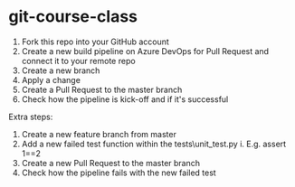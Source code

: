 # git-course-class

1. Fork this repo into your GitHub account
1. Create a new build pipeline on Azure DevOps for Pull Request and connect it to your remote repo
1. Create a new branch
1. Apply a change
1. Create a Pull Request to the master branch
1. Check how the pipeline is kick-off and if it's successful

Extra steps:
1. Create a new feature branch from master
1. Add a new failed test function within the tests\unit_test.py 
  i. E.g. assert 1==2
1. Create a new Pull Request to the master branch
1. Check how the pipeline fails with the new failed test

